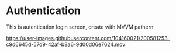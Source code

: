 # Authentication

This is autentication login screen, create with MVVM pathern

https://user-images.githubusercontent.com/104160021/200581253-c9d6645d-57d9-42af-b8a6-9d00d06e7624.mov

